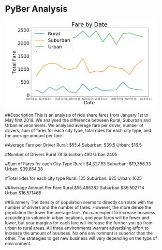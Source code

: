 # PyBer Analysis
![alt text](https://github.com/ElizabethSzathmary/Analysis_PyBer/blob/master/PyBer_Analysis/Readme%20Immage.png)

##Description
This is an analysis of ride share fares from January 1st to May first 2019.  We analysed the difference between Rural, Suburban and Urban environments. We analysed average fare per driver, number of drivers, sum of fares for each city type, total rides for each city type, and the average amount per fare. 

#Average Fare per Driver
Rural:     $55.4 
Suburban:  $39.5
Urban:     $16.5

#Number of Drivers
Rural       78
Suburban    490
Urban       2405

#Sum of Fares for each City Type
Rural:      $4,327.93
Suburban:   $19,356.33
Urban:      $39,854.38

#Total rides for each city type
Rural:       125
Suburban:    625
Urban:       1625

##Average Amount Per Fare
Rural       $55.486282
Suburban    $39.502714
Urban       $16.571468

##Summery
The density of population seems to directly corrolate with the number of drivers and the number of fares.  However, the more dense the population the lower the average fare.  You can expect to increase business according to volume in urban locations, and your fares will be fewer and lower, but your margins for each fare will increase the further you go from urban to rural areas.  All three environments warrant advertising effort to increase the amount of business.  No one environment is superior than the other.  The strategies to get new business will vary depending on the type of environment. 
